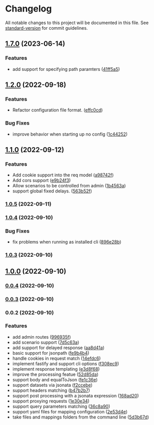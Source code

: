 # Changelog

All notable changes to this project will be documented in this file. See [standard-version](https://github.com/conventional-changelog/standard-version) for commit guidelines.

## [1.7.0](https://gitlab.com/bn3t/mimus-serve/compare/1.6.0...1.7.0) (2023-06-14)


### Features

* add support for specifying path paramters ([41ff5a5](https://gitlab.com/bn3t/mimus-serve/commit/41ff5a533db5026d6502064f8ec42b4d929b1fd7))

## [1.2.0](https://gitlab.com/bn3t/mimus-serve/compare/1.1.0...1.2.0) (2022-09-18)


### Features

* Refactor configuration file format. ([effc0cd](https://gitlab.com/bn3t/mimus-serve/commit/effc0cdb8e2bb9917bf8d15042ba32ff4aa8acbb))


### Bug Fixes

* improve behavior when starting up no config ([1c44252](https://gitlab.com/bn3t/mimus-serve/commit/1c44252a3d5a81e02c65ccbb83c89bc501a58401))

## [1.1.0](https://gitlab.com/bn3t/mimus-serve/compare/1.0.5...1.1.0) (2022-09-12)


### Features

* Add cookie support into the req model ([a98742f](https://gitlab.com/bn3t/mimus-serve/commit/a98742fb191c58ea9d9ba16755d24fe30015fe88))
* Add cors support ([e9b24f3](https://gitlab.com/bn3t/mimus-serve/commit/e9b24f3ee413916ef8109f5a6e0501a0072e27de))
* Allow scenarios to be controlled from admin ([1b4563a](https://gitlab.com/bn3t/mimus-serve/commit/1b4563a65932e8276f0fd437c8da7b97f56fa8ca))
* support global fixed delays. ([563b52f](https://gitlab.com/bn3t/mimus-serve/commit/563b52f3f8899dfdd53d929e56313a014068c66c))

### [1.0.5](https://gitlab.com/bn3t/mimus-serve/compare/1.0.4...1.0.5) (2022-09-11)

### [1.0.4](https://gitlab.com/bn3t/mimus-serve/compare/1.0.3...1.0.4) (2022-09-10)


### Bug Fixes

* fix problems when running as installed cli ([896e28b](https://gitlab.com/bn3t/mimus-serve/commit/896e28bdc64bb633d0527542e860313bec23078b))

### [1.0.3](https://gitlab.com/bn3t/mimus-serve/compare/1.0.2...1.0.3) (2022-09-10)

## [1.0.0](https://gitlab.com/bn3t/mimus-serve/compare/0.0.4...1.0.0) (2022-09-10)

### [0.0.4](https://gitlab.com/bn3t/mimus-serve/compare/0.0.2...0.0.4) (2022-09-10)

### [0.0.3](https://gitlab.com/bn3t/mimus-serve/compare/0.0.2...0.0.3) (2022-09-10)

### 0.0.2 (2022-09-10)

### Features

- add admin routes ([996935f](https://gitlab.com/bn3t/mimus-serve/commit/996935f31838ea9de1d038d13aebe857b0316f13))
- add scenario support ([7d5c63a](https://gitlab.com/bn3t/mimus-serve/commit/7d5c63a21082826c82ddac016970cfb4515cc782))
- add support for delayed response ([aa8d41a](https://gitlab.com/bn3t/mimus-serve/commit/aa8d41a621adbef9c58cfb5a3d27906a985b1597))
- basic support for jsonpath ([fe9b4b4](https://gitlab.com/bn3t/mimus-serve/commit/fe9b4b44361adde525091f674f1d41caeed8da35))
- handle cookies in request match ([14efdc6](https://gitlab.com/bn3t/mimus-serve/commit/14efdc67d3c0b21b13b80c32034bb2e33224a816))
- implement fastify and support cli options ([f308ec9](https://gitlab.com/bn3t/mimus-serve/commit/f308ec9f421ff0a3b3f3ad866d194819d274474b))
- implement response templating ([e3d8f68](https://gitlab.com/bn3t/mimus-serve/commit/e3d8f68b09e02a30fc470e8d0165c710bfdd6f4b))
- improve the processing featue ([52d85da](https://gitlab.com/bn3t/mimus-serve/commit/52d85daaf7abb776937aeac565c890b53aa649c6))
- support body and equalToJson ([fe1c36e](https://gitlab.com/bn3t/mimus-serve/commit/fe1c36e4f478670a9af7f10718b601e74282ac49))
- support datasets via jsonata ([f2ccebe](https://gitlab.com/bn3t/mimus-serve/commit/f2ccebea8b1f9e7fd39e95d19dda1160676b0ccc))
- support headers matching ([b47b2b7](https://gitlab.com/bn3t/mimus-serve/commit/b47b2b77ebb6e1fa7cf585c9d47378c81ea8a733))
- support post processing with a jsonata expression ([168ad20](https://gitlab.com/bn3t/mimus-serve/commit/168ad202f3ac9a740afffa494610534dfa820169))
- support proxying requests ([1e30e34](https://gitlab.com/bn3t/mimus-serve/commit/1e30e3413a879a95e1f773625df18fdb1d95a152))
- support query parameters matching ([36c8a90](https://gitlab.com/bn3t/mimus-serve/commit/36c8a9036c74e599263663a886f656adc20589f2))
- support yaml files for mapping configuration ([2e53d4e](https://gitlab.com/bn3t/mimus-serve/commit/2e53d4ec5302235b6072411c86a710ce048eb0ee))
- take files and mappings folders from the command line ([5d3b67d](https://gitlab.com/bn3t/mimus-serve/commit/5d3b67d389e1673ddb6223aaa932a8a09b441a0d))

